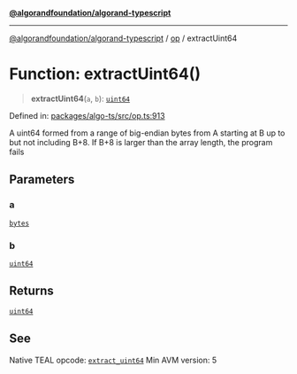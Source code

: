 [**@algorandfoundation/algorand-typescript**](../../../README.md)

***

[@algorandfoundation/algorand-typescript](../../../README.md) / [op](../README.md) / extractUint64

# Function: extractUint64()

> **extractUint64**(`a`, `b`): [`uint64`](../../../type-aliases/uint64.md)

Defined in: [packages/algo-ts/src/op.ts:913](https://github.com/algorandfoundation/puya-ts/blob/main/packages/algo-ts/src/op.ts#L913)

A uint64 formed from a range of big-endian bytes from A starting at B up to but not including B+8. If B+8 is larger than the array length, the program fails

## Parameters

### a

[`bytes`](../../../type-aliases/bytes.md)

### b

[`uint64`](../../../type-aliases/uint64.md)

## Returns

[`uint64`](../../../type-aliases/uint64.md)

## See

Native TEAL opcode: [`extract_uint64`](https://developer.algorand.org/docs/get-details/dapps/avm/teal/opcodes/v10/#extract_uint64)
Min AVM version: 5
